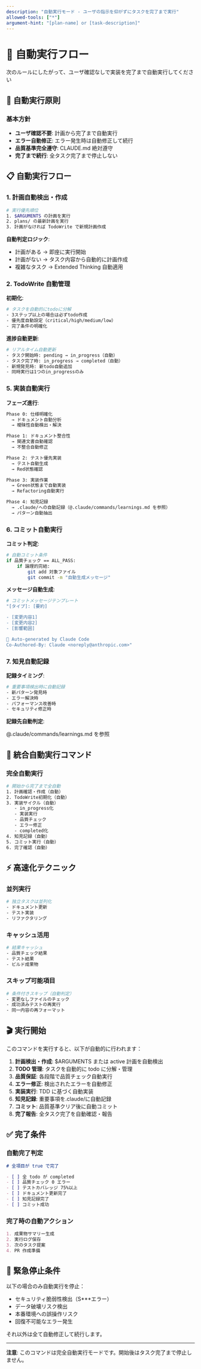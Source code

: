 ```yaml
---
description: "自動実行モード - ユーザの指示を仰がずにタスクを完了まで実行"
allowed-tools: ["*"]
argument-hint: "[plan-name] or [task-description]"
---
```


# 🚀 自動実行フロー

次のルールにしたがって、ユーザ確認なしで実装を完了まで自動実行してください

## 🎯 自動実行原則

### 基本方針

- **ユーザ確認不要**: 計画から完了まで自動実行
- **エラー自動修正**: エラー発生時は自動修正して続行
- **品質基準完全遵守**: CLAUDE.md 絶対遵守
- **完了まで続行**: 全タスク完了まで停止しない

## 📋 自動実行フロー

### 1. 計画自動検出・作成

```bash
# 実行優先順位
1. $ARGUMENTS の計画を実行
2. plans/ の最新計画を実行
3. 計画がなければ TodoWrite で新規計画作成
```

**自動判定ロジック**:

- 計画がある → 即座に実行開始
- 計画がない → タスク内容から自動的に計画作成
- 複雑なタスク → Extended Thinking 自動適用

### 2. TodoWrite 自動管理

**初期化**:

```bash
# タスクを自動的にtodoに分解
- 3ステップ以上の場合は必ずtodo作成
- 優先度自動設定（critical/high/medium/low）
- 完了条件の明確化
```

**進捗自動更新**:

```bash
# リアルタイム自動更新
- タスク開始時: pending → in_progress（自動）
- タスク完了時: in_progress → completed（自動）
- 新規発見時: 新todo自動追加
- 同時実行は1つのin_progressのみ
```

### 5. 実装自動実行

**フェーズ進行**:

```bash
Phase 0: 仕様明確化
  → ドキュメント自動分析
  → 曖昧性自動検出・解決

Phase 1: ドキュメント整合性
  → 関連文書自動確認
  → 不整合自動修正

Phase 2: テスト優先実装
  → テスト自動生成
  → Red状態確認

Phase 3: 実装作業
  → Green状態まで自動実装
  → Refactoring自動実行

Phase 4: 知見記録
  → .claude/への自動記録（@.claude/commands/learnings.md を参照）
  → パターン自動抽出
```

### 6. コミット自動実行

**コミット判定**:

```bash
# 自動コミット条件
if 品質チェック == ALL_PASS:
    if 論理的完結:
        git add 対象ファイル
        git commit -m "自動生成メッセージ"
```

**メッセージ自動生成**:

```bash
# コミットメッセージテンプレート
"[タイプ]: [要約]

- [変更内容1]
- [変更内容2]
- [影響範囲]

🤖 Auto-generated by Claude Code
Co-Authored-By: Claude <noreply@anthropic.com>"
```

### 7. 知見自動記録

**記録タイミング**:

```bash
# 重要事項検出時に自動記録
- 新パターン発見時
- エラー解決時
- パフォーマンス改善時
- セキュリティ修正時
```

**記録先自動判定**:

@.claude/commands/learnings.md を参照

## 🔄 統合自動実行コマンド

### 完全自動実行

```bash
# 開始から完了まで全自動
1. 計画確認・作成（自動）
2. TodoWrite初期化（自動）
3. 実装サイクル（自動）
   - in_progress化
   - 実装実行
   - 品質チェック
   - エラー修正
   - completed化
4. 知見記録（自動）
5. コミット実行（自動）
6. 完了確認（自動）
```

## ⚡ 高速化テクニック

### 並列実行

```bash
# 独立タスクは並列化
- ドキュメント更新
- テスト実装
- リファクタリング
```

### キャッシュ活用

```bash
# 結果キャッシュ
- 品質チェック結果
- テスト結果
- ビルド成果物
```

### スキップ可能項目

```bash
# 条件付きスキップ（自動判定）
- 変更なしファイルのチェック
- 成功済みテストの再実行
- 同一内容の再フォーマット
```

## 🎬 実行開始

このコマンドを実行すると、以下が自動的に行われます：

1. **計画検出・作成**: $ARGUMENTS または active 計画を自動検出
2. **TODO 管理**: タスクを自動的に todo に分解・管理
3. **品質保証**: 各段階で品質チェック自動実行
4. **エラー修正**: 検出されたエラーを自動修正
5. **実装実行**: TDD に基づく自動実装
6. **知見記録**: 重要事項を.claude/に自動記録
7. **コミット**: 品質基準クリア後に自動コミット
8. **完了報告**: 全タスク完了を自動確認・報告

## ✅ 完了条件

### 自動完了判定

```markdown
# 全項目が true で完了

- [ ] 全 todo が completed
- [ ] 品質チェック 0 エラー
- [ ] テストカバレッジ 75%以上
- [ ] ドキュメント更新完了
- [ ] 知見記録完了
- [ ] コミット成功
```

### 完了時の自動アクション

```markdown
1. 成果物サマリー生成
2. 実行ログ保存
3. 次のタスク提案
4. PR 作成準備
```

## 🚨 緊急停止条件

以下の場合のみ自動実行を停止：

- セキュリティ脆弱性検出（S\*\*\*エラー）
- データ破壊リスク検出
- 本番環境への誤操作リスク
- 回復不可能なエラー発生

それ以外は全て自動修正して続行します。

---

**注意**: このコマンドは完全自動実行モードです。開始後はタスク完了まで停止しません。
